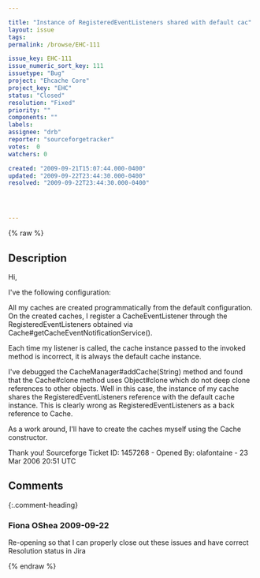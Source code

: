 ```yaml
---

title: "Instance of RegisteredEventListeners shared with default cac"
layout: issue
tags: 
permalink: /browse/EHC-111

issue_key: EHC-111
issue_numeric_sort_key: 111
issuetype: "Bug"
project: "Ehcache Core"
project_key: "EHC"
status: "Closed"
resolution: "Fixed"
priority: ""
components: ""
labels: 
assignee: "drb"
reporter: "sourceforgetracker"
votes:  0
watchers: 0

created: "2009-09-21T15:07:44.000-0400"
updated: "2009-09-22T23:44:30.000-0400"
resolved: "2009-09-22T23:44:30.000-0400"




---
```


{% raw %}

## Description

<div markdown="1" class="description">

Hi,

I've the following configuration:

<ehcache>
    <defaultCache maxElementsInMemory="100"
                  eternal="false"
                  timeToIdleSeconds="120"
                  timeToLiveSeconds="120"
                  overflowToDisk="false"
                  memoryStoreEvictionPolicy="LRU" />
</ehcache>

All my caches are created programmatically from the
default configuration. On the created caches, I
register a CacheEventListener through the
RegisteredEventListeners obtained via
Cache#getCacheEventNotificationService().

Each time my listener is called, the cache instance
passed to the invoked method is incorrect, it is always
the default cache instance.

I've debugged the CacheManager#addCache(String) method
and found that the Cache#clone method uses Object#clone
which do not deep clone references to other objects.
Well in this case, the instance of my cache shares the
RegisteredEventListeners reference with the default
cache instance. This is clearly wrong as
RegisteredEventListeners as a back reference to Cache.

As a work around, I'll have to create the caches myself
using the Cache constructor.

Thank you!
Sourceforge Ticket ID: 1457268 - Opened By: olafontaine - 23 Mar 2006 20:51 UTC

</div>

## Comments


{:.comment-heading}
### **Fiona OShea** <span class="date">2009-09-22</span>

<div markdown="1" class="comment">

Re-opening so that I can properly close out these issues and have correct Resolution status in Jira

</div>



{% endraw %}
